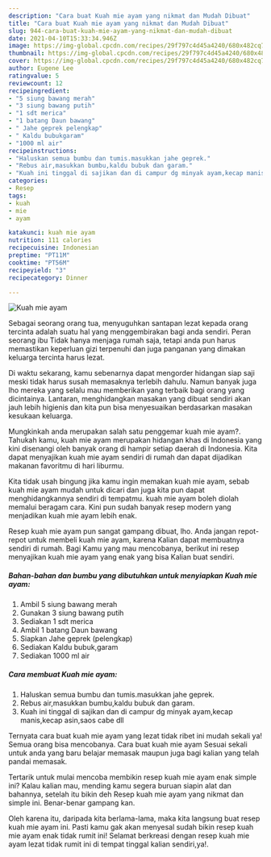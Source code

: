 ```yaml
---
description: "Cara buat Kuah mie ayam yang nikmat dan Mudah Dibuat"
title: "Cara buat Kuah mie ayam yang nikmat dan Mudah Dibuat"
slug: 944-cara-buat-kuah-mie-ayam-yang-nikmat-dan-mudah-dibuat
date: 2021-04-10T15:33:34.946Z
image: https://img-global.cpcdn.com/recipes/29f797c4d45a4240/680x482cq70/kuah-mie-ayam-foto-resep-utama.jpg
thumbnail: https://img-global.cpcdn.com/recipes/29f797c4d45a4240/680x482cq70/kuah-mie-ayam-foto-resep-utama.jpg
cover: https://img-global.cpcdn.com/recipes/29f797c4d45a4240/680x482cq70/kuah-mie-ayam-foto-resep-utama.jpg
author: Eugene Lee
ratingvalue: 5
reviewcount: 12
recipeingredient:
- "5 siung bawang merah"
- "3 siung bawang putih"
- "1 sdt merica"
- "1 batang Daun bawang"
- " Jahe geprek pelengkap"
- " Kaldu bubukgaram"
- "1000 ml air"
recipeinstructions:
- "Haluskan semua bumbu dan tumis.masukkan jahe geprek."
- "Rebus air,masukkan bumbu,kaldu bubuk dan garam."
- "Kuah ini tinggal di sajikan dan di campur dg minyak ayam,kecap manis,kecap asin,saos cabe dll"
categories:
- Resep
tags:
- kuah
- mie
- ayam

katakunci: kuah mie ayam 
nutrition: 111 calories
recipecuisine: Indonesian
preptime: "PT11M"
cooktime: "PT56M"
recipeyield: "3"
recipecategory: Dinner

---
```



![Kuah mie ayam](https://img-global.cpcdn.com/recipes/29f797c4d45a4240/680x482cq70/kuah-mie-ayam-foto-resep-utama.jpg)

Sebagai seorang orang tua, menyuguhkan santapan lezat kepada orang tercinta adalah suatu hal yang menggembirakan bagi anda sendiri. Peran seorang ibu Tidak hanya menjaga rumah saja, tetapi anda pun harus memastikan keperluan gizi terpenuhi dan juga panganan yang dimakan keluarga tercinta harus lezat.

Di waktu  sekarang, kamu sebenarnya dapat mengorder hidangan siap saji meski tidak harus susah memasaknya terlebih dahulu. Namun banyak juga lho mereka yang selalu mau memberikan yang terbaik bagi orang yang dicintainya. Lantaran, menghidangkan masakan yang dibuat sendiri akan jauh lebih higienis dan kita pun bisa menyesuaikan berdasarkan masakan kesukaan keluarga. 



Mungkinkah anda merupakan salah satu penggemar kuah mie ayam?. Tahukah kamu, kuah mie ayam merupakan hidangan khas di Indonesia yang kini disenangi oleh banyak orang di hampir setiap daerah di Indonesia. Kita dapat menyajikan kuah mie ayam sendiri di rumah dan dapat dijadikan makanan favoritmu di hari liburmu.

Kita tidak usah bingung jika kamu ingin memakan kuah mie ayam, sebab kuah mie ayam mudah untuk dicari dan juga kita pun dapat menghidangkannya sendiri di tempatmu. kuah mie ayam boleh diolah memalui beragam cara. Kini pun sudah banyak resep modern yang menjadikan kuah mie ayam lebih enak.

Resep kuah mie ayam pun sangat gampang dibuat, lho. Anda jangan repot-repot untuk membeli kuah mie ayam, karena Kalian dapat membuatnya sendiri di rumah. Bagi Kamu yang mau mencobanya, berikut ini resep menyajikan kuah mie ayam yang enak yang bisa Kalian buat sendiri.

<!--inarticleads1-->

##### Bahan-bahan dan bumbu yang dibutuhkan untuk menyiapkan Kuah mie ayam:

1. Ambil 5 siung bawang merah
1. Gunakan 3 siung bawang putih
1. Sediakan 1 sdt merica
1. Ambil 1 batang Daun bawang
1. Siapkan  Jahe geprek (pelengkap)
1. Sediakan  Kaldu bubuk,garam
1. Sediakan 1000 ml air




<!--inarticleads2-->

##### Cara membuat Kuah mie ayam:

1. Haluskan semua bumbu dan tumis.masukkan jahe geprek.
1. Rebus air,masukkan bumbu,kaldu bubuk dan garam.
1. Kuah ini tinggal di sajikan dan di campur dg minyak ayam,kecap manis,kecap asin,saos cabe dll




Ternyata cara buat kuah mie ayam yang lezat tidak ribet ini mudah sekali ya! Semua orang bisa mencobanya. Cara buat kuah mie ayam Sesuai sekali untuk anda yang baru belajar memasak maupun juga bagi kalian yang telah pandai memasak.

Tertarik untuk mulai mencoba membikin resep kuah mie ayam enak simple ini? Kalau kalian mau, mending kamu segera buruan siapin alat dan bahannya, setelah itu bikin deh Resep kuah mie ayam yang nikmat dan simple ini. Benar-benar gampang kan. 

Oleh karena itu, daripada kita berlama-lama, maka kita langsung buat resep kuah mie ayam ini. Pasti kamu gak akan menyesal sudah bikin resep kuah mie ayam enak tidak rumit ini! Selamat berkreasi dengan resep kuah mie ayam lezat tidak rumit ini di tempat tinggal kalian sendiri,ya!.

